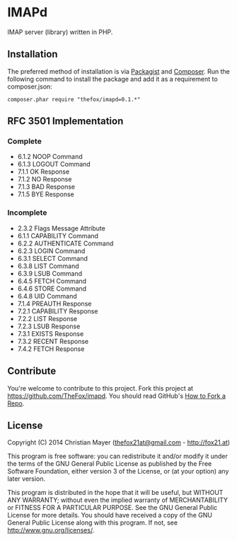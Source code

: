 # IMAPd
IMAP server (library) written in PHP.

## Installation
The preferred method of installation is via [Packagist](https://packagist.org/packages/thefox/imapd) and [Composer](https://getcomposer.org/). Run the following command to install the package and add it as a requirement to composer.json:

`composer.phar require "thefox/imapd=0.1.*"`

## RFC 3501 Implementation
### Complete
- 6.1.2 NOOP Command
- 6.1.3 LOGOUT Command
- 7.1.1 OK Response
- 7.1.2 NO Response
- 7.1.3 BAD Response
- 7.1.5 BYE Response

### Incomplete
- 2.3.2 Flags Message Attribute
- 6.1.1 CAPABILITY Command
- 6.2.2 AUTHENTICATE Command
- 6.2.3 LOGIN Command
- 6.3.1 SELECT Command
- 6.3.8 LIST Command
- 6.3.9 LSUB Command
- 6.4.5 FETCH Command
- 6.4.6 STORE Command
- 6.4.8 UID Command
- 7.1.4 PREAUTH Response
- 7.2.1 CAPABILITY Response
- 7.2.2 LIST Response
- 7.2.3 LSUB Response
- 7.3.1 EXISTS Response
- 7.3.2 RECENT Response
- 7.4.2 FETCH Response

## Contribute
You're welcome to contribute to this project. Fork this project at <https://github.com/TheFox/imapd>. You should read GitHub's [How to Fork a Repo](https://help.github.com/articles/fork-a-repo).

## License
Copyright (C) 2014 Christian Mayer (<thefox21at@gmail.com> - <http://fox21.at>)

This program is free software: you can redistribute it and/or modify it under the terms of the GNU General Public License as published by the Free Software Foundation, either version 3 of the License, or (at your option) any later version.

This program is distributed in the hope that it will be useful, but WITHOUT ANY WARRANTY; without even the implied warranty of MERCHANTABILITY or FITNESS FOR A PARTICULAR PURPOSE. See the GNU General Public License for more details. You should have received a copy of the GNU General Public License along with this program. If not, see <http://www.gnu.org/licenses/>.
